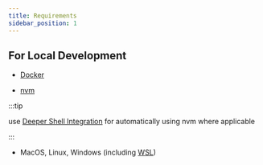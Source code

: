 ```yaml
---
title: Requirements
sidebar_position: 1
---
```


## For Local Development

-   [Docker](https://www.docker.com/products/docker-desktop)

-   [nvm](https://github.com/nvm-sh/nvm#installing-and-updating)

:::tip

use [Deeper Shell Integration](https://github.com/nvm-sh/nvm#deeper-shell-integration) for automatically using nvm where applicable

:::

-   MacOS, Linux, Windows (including [WSL](https://docs.microsoft.com/en-us/windows/wsl/install))
